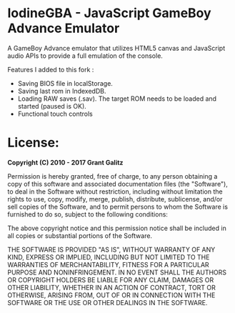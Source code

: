 IodineGBA - JavaScript GameBoy Advance Emulator
=================================

A GameBoy Advance emulator that utilizes HTML5 canvas and JavaScript audio APIs to provide a full emulation of the console.

Features I added to this fork :
 - Saving BIOS file in localStorage.
 - Saving last rom in IndexedDB.
 - Loading RAW saves (.sav). The target ROM needs to be loaded and started (paused is OK).
 - Functional touch controls



**License:**
=================================

**Copyright (C) 2010 - 2017 Grant Galitz**

Permission is hereby granted, free of charge, to any person obtaining a copy of this software and associated documentation files (the "Software"), to deal in the Software without restriction, including without limitation the rights to use, copy, modify, merge, publish, distribute, sublicense, and/or sell copies of the Software, and to permit persons to whom the Software is furnished to do so, subject to the following conditions:

The above copyright notice and this permission notice shall be included in all copies or substantial portions of the Software.

THE SOFTWARE IS PROVIDED "AS IS", WITHOUT WARRANTY OF ANY KIND, EXPRESS OR IMPLIED, INCLUDING BUT NOT LIMITED TO THE WARRANTIES OF MERCHANTABILITY, FITNESS FOR A PARTICULAR PURPOSE AND NONINFRINGEMENT. IN NO EVENT SHALL THE AUTHORS OR COPYRIGHT HOLDERS BE LIABLE FOR ANY CLAIM, DAMAGES OR OTHER LIABILITY, WHETHER IN AN ACTION OF CONTRACT, TORT OR OTHERWISE, ARISING FROM, OUT OF OR IN CONNECTION WITH THE SOFTWARE OR THE USE OR OTHER DEALINGS IN THE SOFTWARE.
